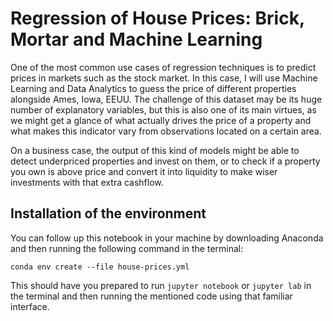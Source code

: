 # Regression of House Prices: Brick, Mortar and Machine Learning 

One of the most common use cases of regression techniques is to predict prices in markets such as the stock market. In this case, I will use Machine Learning and Data Analytics to guess the price of different properties alongside Ames, Iowa, EEUU. The challenge of this dataset may be its huge number of explanatory variables, but this is also one of its main virtues, as we might get a glance of what actually drives the price of a property and what makes this indicator vary from observations located on a certain area. 

On a business case, the output of this kind of models might be able to detect underpriced properties and invest on them, or to check if a property you own is above price and convert it into liquidity to make wiser investments with that extra cashflow.

## Installation of the environment

You can follow up this notebook in your machine by downloading Anaconda and then running the following command in the terminal:

```shell
conda env create --file house-prices.yml
```

This should have you prepared to run `jupyter notebook` or `jupyter lab` in the terminal and then running the mentioned code using that familiar interface.